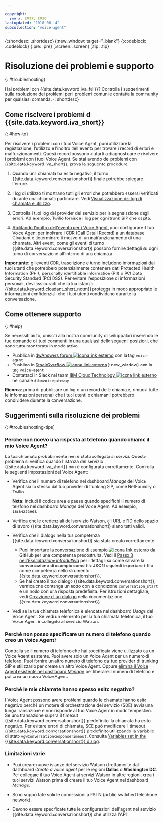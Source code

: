 ```yaml
---

copyright:
  years: 2017, 2018
lastupdated: "2018-06-14"
subcollection: "voice-agent"
---
```


{:shortdesc: .shortdesc}
{:new_window: target="_blank"}
{:codeblock: .codeblock}
{:pre: .pre}
{:screen: .screen}
{:tip: .tip}

# Risoluzione dei problemi e supporto
{: #troubleshooting}

Hai problemi con {{site.data.keyword.iva_full}}? Controlla i suggerimenti sulla risoluzione dei problemi per i problemi comuni e contatta la community per qualsiasi domanda.
{: shortdesc}

## Come risolvere i problemi di {{site.data.keyword.iva_short}}
{: #how-to}

Per risolvere i problemi con i tuoi Voice Agent, puoi utilizzare la registrazione, l'utilizzo e l'inoltro dell'evento per trovare i record di errori e malfunzionamenti. Questi record possono aiutarti a diagnosticare e risolvere i problemi con i tuoi Voice Agent. Se stai avendo dei problemi con {{site.data.keyword.iva_short}}, prova la seguente procedura.

1. Quando una chiamata ha esito negativo, il turno {{site.data.keyword.conversationshort}} finale potrebbe spiegare l'errore.

1. I log di utilizzo ti mostrano tutti gli errori che potrebbero essersi verificati durante una chiamata particolare. Vedi [Visualizzazione dei log di chiamata e utilizzo](/docs/services/voice-agent?topic=voice-agent-logging).

1. Controlla i tuoi log del provider del servizio per la segnalazione degli errori. Ad esempio, Twilio fornisce i log per ogni trunk SIP che ospita.

1. [Abilitando l'inoltro dell'evento per i Voice Agent](/docs/services/voice-agent?topic=voice-agent-event_forwarding), puoi configurare il tuo Voice Agent per inoltrare i CDR (Call Detail Record) a un database Cloudant e determinare il motivo di un malfunzionamento di una chiamata. Altri eventi, come gli eventi di turno {{site.data.keyword.conversationshort}} possono fornire dettagli su ogni turno di conversazione all'interno di una chiamata.

**Importante:** gli eventi CDR, trascrizione e turno includono informazioni dai tuoi utenti che potrebbero potenzialmente contenere dati Protected Health Information (PHI), personally identifiable information (PII) o PCI Data Security Standard (PCI DSS). Per evitare l'esposizione di informazioni personali, devi assicurarti che la tua istanza {{site.data.keyword.cloudant_short_notm}} protegga in modo appropriato le informazioni confidenziali che i tuoi utenti condividono durante la conversazione.


## Come ottenere supporto
{: #help}

Se necessiti aiuto, unisciti alla nostra community di sviluppatori inserendo le tue domande o i tuoi commenti in una qualsiasi delle seguenti posizioni, che sono tutte monitorate in modo attivo.

* Pubblica in [dwAnswers forum ![Icona link esterno](../../icons/launch-glyph.svg "Icona link esterno")](https://developer.ibm.com/answers/topics/voice-agent/) con la tag `voice-agent`
* Pubblica in [StackOverflow ![Icona link esterno](../../icons/launch-glyph.svg "Icona link esterno")](http://stackoverflow.com/questions/tagged/voice-agent){: new_window} con la tag `voice-agent`
* Contattaci in Slack nel team [IBM Cloud Technology ![Icona link esterno](../../icons/launch-glyph.svg "Icona link esterno")](https://slack-invite-ibm-cloud-tech.mybluemix.net/) nel canale `#ibmvoicegateway`

**Ricorda**: prima di pubblicare un log o un record delle chiamate, rimuovi tutte le informazioni personali che i tuoi utenti o chiamanti potrebbero condividere durante la conversazione.

## Suggerimenti sulla risoluzione dei problemi
{: #troubleshooting-tips}

### Perché non ricevo una risposta al telefono quando chiamo il mio Voice Agent?

La tua chiamata probabilmente non è stata collegata ai servizi. Questo problema si verifica quando l'istanza del servizio {{site.data.keyword.iva_short}} non è configurata correttamente. Controlla le seguenti impostazioni del Voice Agent:

* Verifica che il numero di telefono nel dashboard _Manage_ del Voice Agent sia lo stesso dal tuo provider di trunking SIP, come NetFoundry o Twilio.

   **Nota:** includi il codice area e paese quando specifichi il numero di telefono nel dashboard _Manage_ del Voice Agent. Ad esempio, `18884253968`.

* Verifica che le credenziali del servizio Watson, gli URL e l'ID dello spazio di lavoro {{site.data.keyword.conversationshort}} siano tutti validi.
* Verifica che il dialogo nella tua competenza {{site.data.keyword.conversationshort}} sia stato creato correttamente.
  * Puoi importare la [conversazione di esempio ![Icona link esterno](../../icons/launch-glyph.svg "Icona link esterno")](https://github.com/WASdev/sample.voice.gateway/blob/master/conversation/voice-gateway-conversation-en.json) da GitHub per una competenza precostruita. Vedi il [Passo 3 nell'*Esercitazione introduttiva*](/docs/services/voice-agent?topic=voice-agent-getting-started#step3) per i dettagli su come salvare la conversazione di esempio come file JSON e quindi importare il file come competenza nello strumento {{site.data.keyword.conversationshort}}.
  * Se hai creato il tuo dialogo {{site.data.keyword.conversationshort}}, verifica che contenga un nodo con la condizione `conversation_start` e un nodo con una risposta predefinita. Per istruzioni dettagliate, vedi [Creazione di un dialogo](/docs/services/assistant?topic=assistant-getting-started#getting-started-build-dialog) nella documentazione {{site.data.keyword.conversationshort}}.
* Vedi se la tua chiamata telefonica è elencata nel dashboard _Usage_ del Voice Agent. Se vedi un elemento per la tua chiamata telefonica, il tuo Voice Agent è collegato al servizio Watson.

### Perché non posso specificare un numero di telefono quando creo un Voice Agent?

Controlla se il numero di telefono che hai specificato viene utilizzato da un Voice Agent esistente. Puoi avere solo un Voice Agent per un numero di telefono. Puoi fornire un altro numero di telefono dal tuo provider di trunking SIP e utilizzarlo per creare un altro Voice Agent. Oppure [elimina il Voice Agent esistente nel dashboard _Manage_](/docs/services/voice-agent?topic=voice-agent-managing#delete_va) per liberare il numero di telefono e poi crea un nuovo Voice Agent.

### Perché le mie chiamate hanno spesso esito negativo?

I Voice Agent possono avere problemi quando le chiamate hanno esito negativo perché un motore di orchestrazione del servizio (SOE) avvia una lunga transazione e non risponde al tuo Voice Agent in modo tempestivo. Se una transazione supera il timeout {{site.data.keyword.conversationshort}} predefinito, la chiamata ha esito negativo. Per evitare errori di chiamata, SOE può modificare il timeout {{site.data.keyword.conversationshort}} predefinito utilizzando la variabile di stato `vgwConversationResponseTimeout`. Consulta [Variables set in the {{site.data.keyword.conversationshort}} dialog](https://www.ibm.com/support/knowledgecenter/SS4U29/api.html#variables-conv).


### Limitazioni varie 

* Puoi creare nuove istanze del servizio Watson direttamente dal dashboard _Create a voice agent_ per le regioni **Dallas** o **Washington DC**. Per collegare il tuo Voice Agent ai servizi Watson in altre regioni, crea i tuoi servizi Watson prima di creare il tuo Voice Agent nel dashboard _Manage_.

* Sono supportate solo le connessioni a PSTN (public switched telephone network).

* Devono essere specificate tutte le configurazioni dell'agent nel servizio {{site.data.keyword.conversationshort}} che utilizza l'API.
